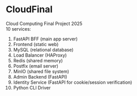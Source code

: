 # CloudFinal
Cloud Computing Final Project 2025 <br/>
10 services: <br/>
1. FastAPI BFF (main app server) <br/>
2. Frontend (static web) <br/>
3. MySQL (relational database) <br/>
4. Load Balancer (HAProxy) <br/> 
5. Redis (shared memory) <br/>
6. Postfix (email server) <br/>
7. MinIO (shared file system) <br/>
8. Admin Backend (FastAPI) <br/>
9. Identity Service (FastAPI for cookie/session verification) <br/>
10. Python CLI Driver <br/>
